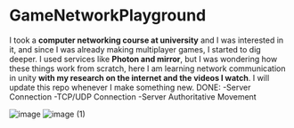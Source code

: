 # GameNetworkPlayground
I took a **computer networking course at university** and I was interested in it, and since I was already making multiplayer games, I started to dig deeper. I used services like **Photon and mirror**, but I was wondering how these things work from scratch, here I am learning network communication in unity **with my research on the internet and the videos I watch**. I will update this repo whenever I make something new.
DONE:
-Server Connection
-TCP/UDP Connection
-Server Authoritative Movement


![image](https://github.com/Erces/GameNetworkPlayground/assets/51009171/00ea9945-b170-4b19-983b-bf1abb0d6aa5)
![image (1)](https://github.com/Erces/GameNetworkPlayground/assets/51009171/0e712029-3bd6-498e-b78c-8e80a58b97e2)
